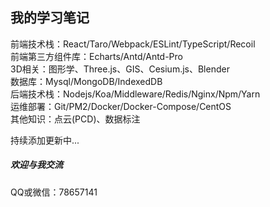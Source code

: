 ## 我的学习笔记
前端技术栈：React/Taro/Webpack/ESLint/TypeScript/Recoil  
前端第三方组件库：Echarts/Antd/Antd-Pro  
3D相关：图形学、Three.js、GIS、Cesium.js、Blender  
数据库：Mysql/MongoDB/IndexedDB  
后端技术栈：Nodejs/Koa/Middleware/Redis/Nginx/Npm/Yarn  
运维部署：Git/PM2/Docker/Docker-Compose/CentOS  
其他知识：点云(PCD)、数据标注


持续添加更新中...

##### 欢迎与我交流
QQ或微信：78657141
